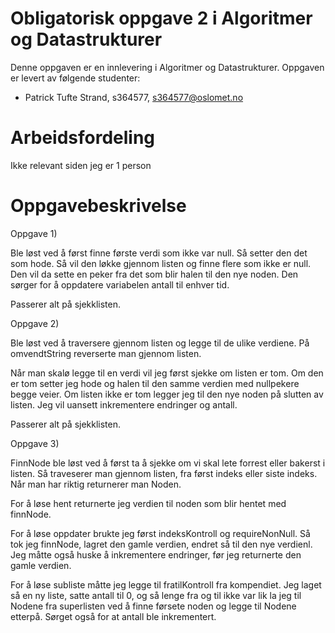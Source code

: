 # Obligatorisk oppgave 2 i Algoritmer og Datastrukturer

Denne oppgaven er en innlevering i Algoritmer og Datastrukturer. 
Oppgaven er levert av følgende studenter:
* Patrick Tufte Strand, s364577, s364577@oslomet.no

# Arbeidsfordeling

Ikke relevant siden jeg er 1 person

# Oppgavebeskrivelse

Oppgave 1)

Ble løst ved å først finne første verdi som ikke var null. Så setter den det
som hode. Så vil den løkke gjennom listen og finne flere som ikke er null. Den
vil da sette en peker fra det som blir halen til den nye noden. Den sørger for
å oppdatere variabelen antall til enhver tid.

Passerer alt på sjekklisten.

Oppgave 2)

Ble løst ved å traversere gjennom listen og legge til de ulike verdiene.
På omvendtString reverserte man gjennom listen.

Når man skalø legge til en verdi vil jeg først sjekke om listen er tom.
Om den er tom setter jeg hode og halen til den samme verdien med nullpekere
begge veier. Om listen ikke er tom legger jeg til den nye noden på slutten av listen.
Jeg vil uansett inkrementere endringer og antall.

Passerer alt på sjekklisten.

Oppgave 3)

FinnNode ble løst ved å først ta å sjekke om vi skal
lete forrest eller bakerst i listen.
Så traveserer man gjennom listen, fra først indeks
eller siste indeks. Når man har riktig returnerer man
Noden.

For å løse hent returnerte jeg verdien til noden
som blir hentet med finnNode.

For å løse oppdater brukte jeg først indeksKontroll
og requireNonNull. Så tok jeg finnNode,
lagret den gamle verdien, endret så til den nye verdienl.
Jeg måtte også huske å inkrementere endringer, før 
jeg returnerte den gamle verdien.

For å løse subliste måtte jeg legge til fratilKontroll
fra kompendiet. Jeg laget så en ny liste,
satte antall til 0,
og så lenge fra og til ikke var lik la jeg til
Nodene fra superlisten ved å finne førsete noden
og legge til Nodene etterpå. Sørget også for at
antall ble inkrementert.